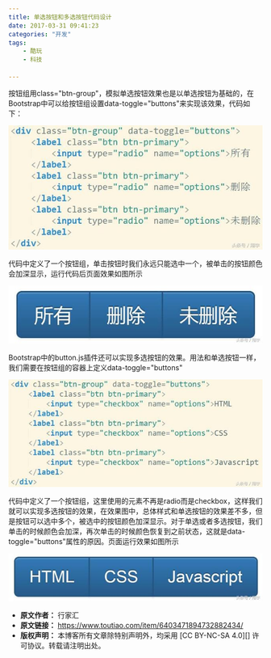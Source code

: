 ```yaml
---
title: 单选按钮和多选按钮代码设计
date: 2017-03-31 09:41:23
categories: "开发"
tags:
	- 酷玩
	- 科技

---
```


按钮组用class="btn-group"，模拟单选按钮效果也是以单选按钮为基础的，在Bootstrap中可以给按钮组设置data-toggle="buttons"来实现该效果，代码如下：

![单选按钮和多选按钮代码设计][VRAZ-7VEY-ZRVY.jpg]

代码中定义了一个按钮组，单击按钮时我们永远只能选中一个，被单击的按钮颜色会加深显示，运行代码后页面效果如图所示

![单选按钮和多选按钮代码设计][EIFA-UVJU-BFME.jpg]

Bootstrap中的button.js插件还可以实现多选按钮的效果。用法和单选按钮一样，我们需要在按钮组的容器上定义data-toggle="buttons"

![单选按钮和多选按钮代码设计][RAUN-2QQU-7NMF.jpg]

代码中定义了一个按钮组，这里使用的元素不再是radio而是checkbox，这样我们就可以实现多选按钮的效果，在效果图中，总体样式和单选按钮的效果差不多，但是按钮可以选中多个，被选中的按钮颜色加深显示。对于单选或者多选按钮，我们单击的时候颜色会加深，再次单击的时候颜色恢复到之前状态，这就是data-toggle="buttons"属性的原因。页面运行效果如图所示

![单选按钮和多选按钮代码设计][ABJA-JJMI-NBZ3.jpg]


[VRAZ-7VEY-ZRVY.jpg]: static/resources/crawler/VRAZ-7VEY-ZRVY.jpg
[EIFA-UVJU-BFME.jpg]: static/resources/crawler/EIFA-UVJU-BFME.jpg
[RAUN-2QQU-7NMF.jpg]: static/resources/crawler/RAUN-2QQU-7NMF.jpg
[ABJA-JJMI-NBZ3.jpg]: static/resources/crawler/ABJA-JJMI-NBZ3.jpg
 *  **原文作者：** 行家汇
 *  **原文链接：** https://www.toutiao.com/item/6403471894732882434/
 *  **版权声明：** 本博客所有文章除特别声明外，均采用 [CC BY-NC-SA 4.0][] 许可协议。转载请注明出处。
